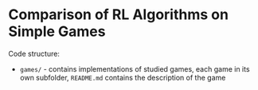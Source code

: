 # Comparison of RL Algorithms on Simple Games

Code structure:
* `games/` - contains implementations of studied games, each
    game in its own subfolder, `README.md` contains the description
    of the game
